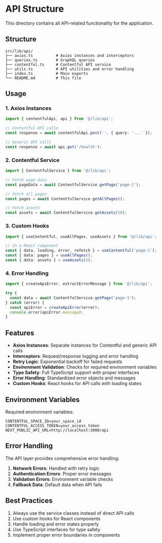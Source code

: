 # API Structure

This directory contains all API-related functionality for the application.

## Structure

```
src/lib/api/
├── axios.ts          # Axios instances and interceptors
├── queries.ts        # GraphQL queries
├── contentful.ts     # Contentful API service
├── utils.ts          # API utilities and error handling
├── index.ts          # Main exports
└── README.md         # This file
```

## Usage

### 1. Axios Instances

```typescript
import { contentfulApi, api } from '@/lib/api';

// Contentful API calls
const response = await contentfulApi.post('', { query: '...' });

// Generic API calls
const response = await api.get('/health');
```

### 2. Contentful Service

```typescript
import { ContentfulService } from '@/lib/api';

// Fetch page data
const pageData = await ContentfulService.getPage('page-1');

// Fetch all pages
const pages = await ContentfulService.getAllPages();

// Fetch assets
const assets = await ContentfulService.getAssets(10);
```

### 3. Custom Hooks

```typescript
import { useContentful, useAllPages, useAssets } from '@/lib/api';

// In a React component
const { data, loading, error, refetch } = useContentful('page-1');
const { data: pages } = useAllPages();
const { data: assets } = useAssets(5);
```

### 4. Error Handling

```typescript
import { createApiError, extractErrorMessage } from '@/lib/api';

try {
  const data = await ContentfulService.getPage('page-1');
} catch (error) {
  const apiError = createApiError(error);
  console.error(apiError.message);
}
```

## Features

- **Axios Instances**: Separate instances for Contentful and generic API calls
- **Interceptors**: Request/response logging and error handling
- **Retry Logic**: Exponential backoff for failed requests
- **Environment Validation**: Checks for required environment variables
- **Type Safety**: Full TypeScript support with proper interfaces
- **Error Handling**: Standardized error objects and messages
- **Custom Hooks**: React hooks for API calls with loading states

## Environment Variables

Required environment variables:

```env
CONTENTFUL_SPACE_ID=your_space_id
CONTENTFUL_ACCESS_TOKEN=your_access_token
NEXT_PUBLIC_API_URL=http://localhost:3000/api
```

## Error Handling

The API layer provides comprehensive error handling:

1. **Network Errors**: Handled with retry logic
2. **Authentication Errors**: Proper error messages
3. **Validation Errors**: Environment variable checks
4. **Fallback Data**: Default data when API fails

## Best Practices

1. Always use the service classes instead of direct API calls
2. Use custom hooks for React components
3. Handle loading and error states properly
4. Use TypeScript interfaces for type safety
5. Implement proper error boundaries in components 